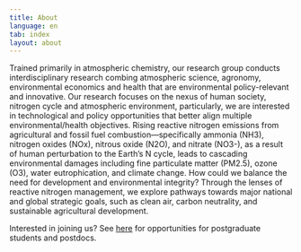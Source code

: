 ```yaml
---
title: About
language: en
tab: index
layout: about
---
```


Trained primarily in atmospheric chemistry, our research group conducts interdisciplinary research combing atmospheric science, agronomy, environmental economics and health that are environmental policy-relevant and innovative. 
Our research focuses on the nexus of human society, nitrogen cycle and atmospheric environment, particularly, we are interested in technological and policy opportunities that better align multiple environmental/health objectives. Rising reactive nitrogen emissions from agricultural and fossil fuel combustion—specifically ammonia (NH3), nitrogen oxides (NOx), nitrous oxide (N2O), and nitrate (NO3-), as a result of human perturbation to the Earth’s N cycle, leads to cascading environmental damages including fine particulate matter (PM2.5), ozone (O3), water eutrophication, and climate change. How could we balance the need for development and environmental integrity? Through the lenses of reactive nitrogen management, we explore pathways towards major national and global strategic goals, such as clean air, carbon neutrality, and sustainable agricultural development.


Interested in joining us? See [here](joinus.html) for opportunities for postgraduate students and postdocs.
